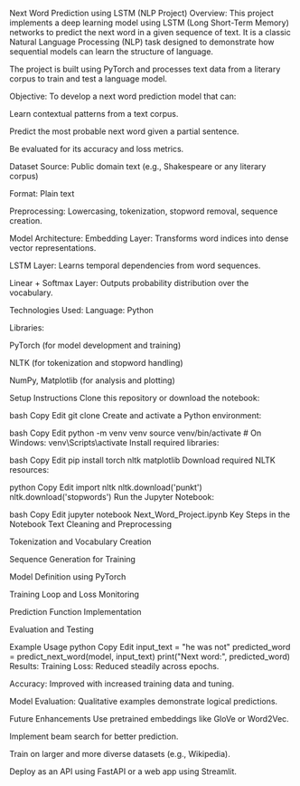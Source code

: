 Next Word Prediction using LSTM (NLP Project)
Overview:
This project implements a deep learning model using LSTM (Long Short-Term Memory) networks to predict the next word in a given sequence of text. It is a classic Natural Language Processing (NLP) task designed to demonstrate how sequential models can learn the structure of language.

The project is built using PyTorch and processes text data from a literary corpus to train and test a language model.

Objective:
To develop a next word prediction model that can:

Learn contextual patterns from a text corpus.

Predict the most probable next word given a partial sentence.

Be evaluated for its accuracy and loss metrics.

Dataset
Source: Public domain text (e.g., Shakespeare or any literary corpus)

Format: Plain text

Preprocessing: Lowercasing, tokenization, stopword removal, sequence creation.

Model Architecture:
Embedding Layer: Transforms word indices into dense vector representations.

LSTM Layer: Learns temporal dependencies from word sequences.

Linear + Softmax Layer: Outputs probability distribution over the vocabulary.

Technologies Used:
Language: Python

Libraries:

PyTorch (for model development and training)

NLTK (for tokenization and stopword handling)

NumPy, Matplotlib (for analysis and plotting)

Setup Instructions
Clone this repository or download the notebook:

bash
Copy
Edit
git clone <repo-url>
Create and activate a Python environment:

bash
Copy
Edit
python -m venv venv
source venv/bin/activate  # On Windows: venv\Scripts\activate
Install required libraries:

bash
Copy
Edit
pip install torch nltk matplotlib
Download required NLTK resources:

python
Copy
Edit
import nltk
nltk.download('punkt')
nltk.download('stopwords')
Run the Jupyter Notebook:

bash
Copy
Edit
jupyter notebook Next_Word_Project.ipynb
Key Steps in the Notebook
Text Cleaning and Preprocessing

Tokenization and Vocabulary Creation

Sequence Generation for Training

Model Definition using PyTorch

Training Loop and Loss Monitoring

Prediction Function Implementation

Evaluation and Testing

Example Usage
python
Copy
Edit
input_text = "he was not"
predicted_word = predict_next_word(model, input_text)
print("Next word:", predicted_word)
Results:
Training Loss: Reduced steadily across epochs.

Accuracy: Improved with increased training data and tuning.

Model Evaluation: Qualitative examples demonstrate logical predictions.

Future Enhancements
Use pretrained embeddings like GloVe or Word2Vec.

Implement beam search for better prediction.

Train on larger and more diverse datasets (e.g., Wikipedia).

Deploy as an API using FastAPI or a web app using Streamlit.

